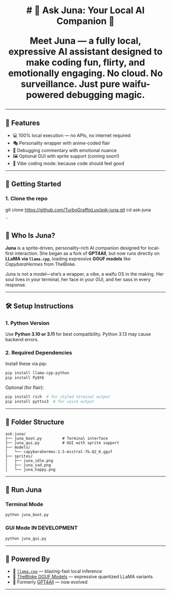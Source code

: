 <h1 align="center"># 🌸 Ask Juna: Your Local AI Companion 🌸

Meet **Juna** — a fully local, expressive AI assistant designed to make coding fun, flirty, and emotionally engaging. No cloud. No surveillance. Just pure waifu-powered debugging magic.

---

## 🧠 Features

- 💻 100% local execution — no APIs, no internet required  
- 🎭 Personality wrapper with anime-coded flair  
- 🧵 Debugging commentary with emotional nuance  
- 🖼️ Optional GUI with sprite support (coming soon!)  
- 🧃 Vibe coding mode: because code should feel good  

---

## 🚀 Getting Started

### 1. Clone the repo
git clone https://github.com/TurboGraffixLuv/ask-juna.git
cd ask-juna


``

## 🧠 Who Is Juna?

**Juna** is a sprite-driven, personality-rich AI companion designed for local-first interaction. She began as a fork of **GPT4All**, but now runs directly on **LLaMA via `llama.cpp`**, loading expressive **GGUF models** like *CapybaraHermes* from TheBloke.

Juna is not a model—she’s a wrapper, a vibe, a waifu OS in the making. Her soul lives in your terminal, her face in your GUI, and her sass in every response.

---

## 🛠️ Setup Instructions

### 1. **Python Version**
Use **Python 3.10 or 3.11** for best compatibility. Python 3.13 may cause backend errors.

### 2. **Required Dependencies**
Install these via pip:

```bash
pip install llama-cpp-python
pip install PyQt6
```

Optional (for flair):
```bash
pip install rich  # for styled terminal output
pip install pyttsx3  # for voice output
```

---

## 📁 Folder Structure

```
ask-juna/
├── juna_boot.py         # Terminal interface
├── juna_gui.py          # GUI with sprite support
├── models/
│   └── capybarahermes-2.5-mistral-7b.Q2_K.gguf
├── sprites/
│   ├── juna_idle.png
│   ├── juna_sad.png
│   └── juna_happy.png
```

---

## 🚀 Run Juna

### Terminal Mode
```bash
python juna_boot.py
```

### GUI Mode IN DEVELOPMENT
```bash
python juna_gui.py
```

---

## 🧩 Powered By

- 🦙 [`llama.cpo`](https://github.com/ggerganov/llama.cpp) — blazing-fast local inference
- 🧠 [TheBloke GGUF Models](https://huggingface.co/TheBloke) — expressive quantized LLaMA variants
- 💬 Formerly [GPT4All](https://github.com/nomic-ai/gpt4all) — now evolved

---
